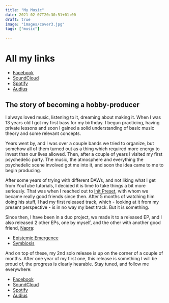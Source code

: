 ```yaml
---
title: "My Music"
date: 2021-02-07T20:30:51+01:00
draft: true
image: "images/cover3.jpg"
tags: ["music"]

---
```

# All my links

- [Facebook](https://www.facebook.com/ddyfedd)
- [SoundCloud](https://soundcloud.com/dyfed)
- [Spotify](https://open.spotify.com/artist/1w4NlrYSJuEPgZ8TYQTQ4B?si=axRo_4DfTpOiFPf5zov2QA)
- [Audius](https://audius.co/dyfed)

## The story of becoming a hobby-producer

I always loved music, listening to it, dreaming about making it. When I was 13 years old I got my first bass for my birthday. I begun practicing, having private lessons and soon I gained a solid understanding of basic music theory and some relevant concepts.

Years went by, and I was over a couple bands we tried to organize, but somehow all of them turned out as a thing which required more energy to invest than our lives allowed. Then, after a couple of years I visited my first psychedelic party. The music, the atmosphere and everything the psychedelic scene involved got me into it, and soon the idea came to me to begin producing.

After some years of trying with different DAWs, and not liking what I get from YouTube tutorials, I decided it is time to take things a bit more seriously. That was when I reached out to [Init Preset](https://soundcloud.com/init-preset), with whom we became really good friends since then. After 5 months of watching him doing his stuff, I had my first released track, which - looking at it from my present perspective - is in no way my best track. But it is something.

Since then, I have been in a duo project, we made it to a released EP, and I also released 2 other EPs, one by myself, and the other with another good friend, [Napra](https://soundcloud.com/naprapsy):
- [Epistemic Emergence](https://blackoutrec.bandcamp.com/album/epistemic-emergence)
- [Symbiosis](https://warromajarec.bandcamp.com/album/symbiosis-ep)

And on top of these, my 2nd solo release is up on the corner of a couple of months. After one year of my first one, this release is something I will be proud of, the progress is clearly hearable. Stay tuned, and follow me everywhere:
- [Facebook](https://www.facebook.com/ddyfedd)
- [SoundCloud](https://soundcloud.com/dyfed)
- [Spotify](https://open.spotify.com/artist/1w4NlrYSJuEPgZ8TYQTQ4B?si=axRo_4DfTpOiFPf5zov2QA)
- [Audius](https://audius.co/dyfed)
